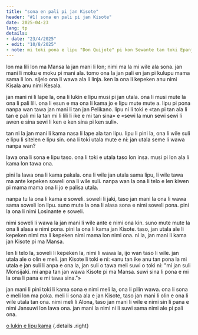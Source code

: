 ```yaml
---
title: "sona en pali pi jan Kisote"
header: "#1) sona en pali pi jan Kisote"
date: 2025-04-23
lang: tp
details:
- date: "23/4/2025"
- edit: "10/8/2025"
- note: mi toki pona e lipu "Don Quijote" pi kon Sewante tan toki Epanjo.
---
```


lon ma lili lon ma Mansa la jan mani li lon; nimi ma la mi wile ala sona. jan mani li moku e moku pi mani ala. tomo ona la jan pali en jan pi kulupu mama sama li lon. sijelo ona li wawa ala li linja. ken la ona li kepeken anu nimi Kisala anu nimi Kesala.

jan mani ni li lape la, ona li lukin e lipu musi pi jan utala. ona li musi mute la ona li pali lili. ona li esun e ma ona li kama jo e lipu mute mute a. lipu pi pona nanpa wan tawa jan mani li tan jan Pelikano. lipu ni li toki e «tan pi tan ala li tan e pali mi la tan mi li lili li ike e mi tan sina» e «sewi la mun sewi sewi li awen e sina sewi li ken e ken sina pi ken suli».

tan ni la jan mani li kama nasa li lape ala tan lipu. lipu li pini la, ona li wile suli e lipu li sitelen e lipu sin. ona li toki utala mute e ni: jan utala seme li wawa nanpa wan?

lawa ona li sona e lipu taso. ona li toki e utala taso lon insa. musi pi lon ala li kama lon tawa ona.

pini la lawa ona li kama pakala. ona li wile jan utala sama lipu, li wile tawa ma ante kepeken soweli ona li wile suli. nanpa wan la ona li telo e len kiwen pi mama mama ona li jo e palisa utala.

nanpa tu la ona li kama e soweli. soweli li jaki, taso jan mani la ona li wawa sama soweli lon lipu. suno mute la ona li alasa sona e nimi soweli pona. pini la ona li nimi Losinante e soweli.

nimi soweli li wawa la jan mani li wile ante e nimi ona kin. suno mute mute la ona li alasa e nimi pona. pini la ona li kama jan Kisote. taso, jan utala ale li kepeken nimi ma li kepeken nimi mama lon nimi ona. ni la, jan mani li kama jan Kisote pi ma Mansa.

len li telo la, soweli li kepeken la, nimi li wawa la, ijo wan taso li wile. jan utala ale o olin e meli. jan Kisote li toki e ni: «anu tan ike anu tan pona la mi utala e jan suli li anpa e ona la, jan suli o tawa meli suwi o toki ni: "mi jan suli Monsijaki. mi anpa tan jan wawa Kisote pi ma Mansa. suwi sina li pona e mi la ona li pana e mi tawa sina."»

jan mani li pini toki li kama sona e nimi meli la, ona li pilin wawa. ona li sona e meli lon ma poka. meli li sona ala e jan Kisote, taso jan mani li olin e ona li wile utala tan ona. nimi meli li Alona, taso jan mani li wile e nimi sin li pana e nimi Jansuwi lon lawa ona. jan mani la nimi ni li suwi sama nimi ale pi pali ona.

[o lukin e lipu kama](../jan-kisote-2)
{.details .right}

